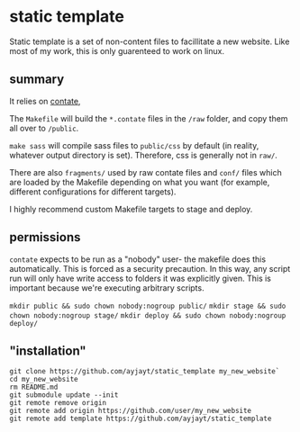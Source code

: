 # static template

Static template is a set of non-content files to facillitate a new website. Like most of my work, this is only guarenteed to work on linux.

## summary

It relies on [contate](https://github.com/autopogo/contate),

The `Makefile` will build the `*.contate` files in the `/raw` folder, and copy them all over to `/public`.

`make sass` will compile sass files to `public/css` by default (in reality, whatever output directory is set). Therefore, css is generally not in `raw/`.

There are also `fragments/` used by raw contate files and `conf/` files which are loaded by the Makefile depending on what you want (for example, different configurations for different targets).

I highly recommend custom Makefile targets to stage and deploy.

## permissions

`contate` expects to be run as a "nobody" user- the makefile does this automatically. This is forced as a security precaution. In this way, any script run will only have write access to folders it was explicitly given. This is important because we're executing arbitrary scripts.

`mkdir public && sudo chown nobody:nogroup public/`
`mkdir stage && sudo chown nobody:nogroup stage/`
`mkdir deploy && sudo chown nobody:nogroup deploy/`

## "installation"

```
git clone https://github.com/ayjayt/static_template my_new_website`
cd my_new_website
rm README.md
git submodule update --init
git remote remove origin
git remote add origin https://github.com/user/my_new_website
git remote add template https://github.com/ayjayt/static_template
```
